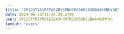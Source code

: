 ```yaml
---
title: "SP123TY61PFFAEZBX3PNH7KG3663B3GBW440NMYX0"
date: 2024-05-23T11:48:24.274Z
user: SP123TY61PFFAEZBX3PNH7KG3663B3GBW440NMYX0
layout: "users"
---
```

    